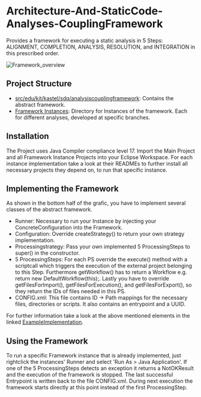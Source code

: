 # Architecture-And-StaticCode-Analyses-CouplingFramework

Provides a framework for executing a static analysis in 5 Steps: ALIGNMENT, COMPLETION, ANALYSIS, RESOLUTION, and INTEGRATION in this prescribed order.

![Framework_overview](https://github.com/KASTEL-CSSDA/Architecture-And-StaticCode-Analyses-CouplingFramework/assets/77493291/1e098b66-ce96-4076-8b77-bcc1f9517267)

## Project Structure

- [src/edu/kit/kastel/sdq/analysiscouplingframework](https://github.com/KASTEL-CSSDA/Architecture-And-StaticCode-Analyses-CouplingFramework/tree/main/src/edu/kit/kastel/sdq/analysiscouplingframework): Contains the abstract framework.
- [Framework Instances](https://github.com/KASTEL-CSSDA/Architecture-And-StaticCode-Analyses-CouplingFramework/tree/solidityexample/Framework%20Instances): Directory for Instances of the framework. Each for different analyses, developed at specific branches.

## Installation

The Project uses Java Compiler compliance level 17.
Import the Main Project and all Framework Instance Projects into your Eclipse Workspace.
For each instance implementation take a look at their READMEs to further install all necessary projects they depend on, to run that specific instance.

## Implementing the Framework

As shown in the bottom half of the grafic, you have to implement several classes of the abstract framework.

- Runner: Necessary to run your Instance by injecting your ConcreteConfiguration into the Framework.
- Configuration: Override createStrategy() to return your own strategy implementation.
- Processingstrategy: Pass your own implemented 5 ProcessingSteps to super() in the constructor.
- 5 ProcessingSteps: For each PS override the execute() method with a scriptcall which triggers the execution of the external project belonging to this Step. Furthermore getWorkflow() has to return a Workflow e.g. return new DefaultWorkflow(this);. Lastly you have to override getFilesForImport(), getFilesForExecution(), and getFilesForExport(), so they return the IDs of files needed in this PS.
- CONFIG.xml: This file contains ID → Path mappings for the necessary files, directories or scripts. It also contains an entrypoint and a UUID.

For further information take a look at the above mentioned elements in the linked [ExampleImplementation](https://github.com/KASTEL-CSSDA/Architecture-And-StaticCode-Analyses-CouplingFramework/tree/solidityexample/Framework%20Instances/SolidityExample/src/edu/kit/kastel/sdq/analysiscouplingframework/solidityexample).

## Using the Framework

To run a specific Framework instance that is already implemented, just rightclick the instances' Runner and select 'Run As > Java Application'.
If one of the 5 ProcessingSteps detects an exception it returns a NotOKResult and the execution of the framework is stopped. The last successful Entrypoint is written back to the file CONFIG.xml. During next execution the framework starts directly at this point instead of the first ProcessingStep.
